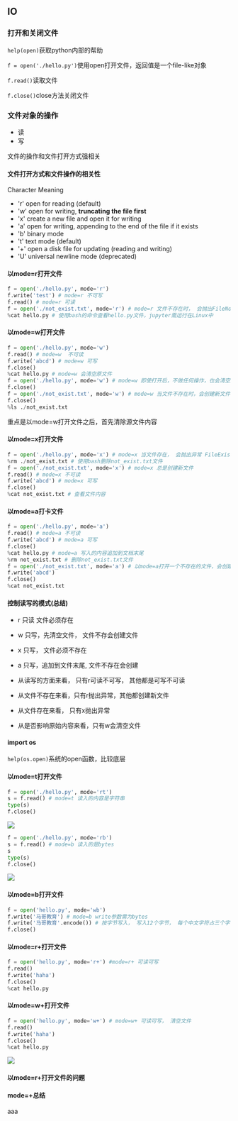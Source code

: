 ## IO

### 打开和关闭文件

`help(open)`获取python内部的帮助

`f = open('./hello.py')`使用open打开文件，返回值是一个file-like对象

`f.read()`读取文件

`f.close()`close方法关闭文件

### 文件对象的操作

* 读
* 写

文件的操作和文件打开方式强相关

#### 文件打开方式和文件操作的相关性

Character Meaning
* 'r'       open for reading (default)
* 'w'       open for writing, **truncating the file first**
* 'x'       create a new file and open it for writing
* 'a'       open for writing, appending to the end of the file if it exists
* 'b'       binary mode
* 't'       text mode (default)
* '+'       open a disk file for updating (reading and writing)
* 'U'       universal newline mode (deprecated)

#### 以mode=r打开文件
```python
f = open('./hello.py', mode='r')
f.write('test') # mode=r 不可写
f.read() # mode=r 可读
f = open('./not_exist.txt', mode='r') # mode=r 文件不存在时， 会抛出FileNotFoundError
%cat hello.py # 使用bash的命令查看hello.py文件，jupyter需运行在Linux中
```
#### 以mode=w打开文件
```python
f = open('./hello.py', mode='w')
f.read() # mode=w  不可读
f.write('abcd') # mode=w 可写
f.close()
%cat hello.py # mode=w 会清空原文件
f = open('./hello.py', mode='w') # mode=w 即使打开后，不做任何操作，也会清空文件
f.close()
f = open('./not_exist.txt', mode='w') # mode=w 当文件不存在时，会创建新文件
f.close()
%ls ./not_exist.txt
```
重点是以mode=w打开文件之后，首先清除源文件内容
#### 以mode=x打开文件
```python
f = open('./hello.py', mode='x') # mode=x 当文件存在， 会抛出异常 FileExistsError
%rm ./not_exist.txt # 使用bash删除not_exist.txt文件
f = open('./not_exist.txt', mode='x') # mode=x 总是创建新文件
f.read() # mode=x 不可读
f.write('abcd') # mode=x 可写
f.close()
%cat not_exist.txt # 查看文件内容
```
#### 以mode=a打卡文件
```python
f = open('./hello.py', mode='a')
f.read() # mode=a 不可读
f.write('abcd') # mode=a 可写
f.close()
%cat hello.py # mode=a 写入的内容追加到文档末尾
%rm not_exist.txt # 删除not_exist.txt文件
f = open('./not_exist.txt', mode='a') # 以mode=a打开一个不存在的文件，会创建文件
f.write('abcd')
f.close()
%cat not_exist.txt
```
#### 控制读写的模式(总结)

* r  只读 文件必须存在
* w  只写，先清空文件， 文件不存会创建文件
* x  只写， 文件必须不存在
* a  只写，追加到文件末尾, 文件不存在会创建

* 从读写的方面来看， 只有r可读不可写， 其他都是可写不可读
* 从文件不存在来看，只有r抛出异常，其他都创建新文件
* 从文件存在来看， 只有x抛出异常
* 从是否影响原始内容来看，只有w会清空文件

#### import os
`help(os.open)`系统的open函数，比较底层

#### 以mode=t打开文件
```python
f = open('./hello.py', mode='rt')
s = f.read() # mode=t 读入的内容是字符串
type(s)
f.close()
```
![](images/open1.png)

```python
f = open('./hello.py', mode='rb')
s = f.read() # mode=b 读入的是bytes
s
type(s)
f.close()
```
![](images/open2.png)
#### 以mode=b打开文件
```python
f = open('hello.py', mode='wb')
f.write('马哥教育') # mode=b write参数需为bytes
f.write('马哥教育'.encode()) # 按字节写入， 写入12个字节， 每个中文字符占三个字节
f.close()
```
#### 以mode=r+打开文件
```python
f = open('hello.py', mode='r+') #mode=r+ 可读可写
f.read()
f.write('haha')
f.close()
%cat hello.py
```
#### 以mode=w+打开文件
```python
f = open('hello.py', mode='w+') # mode=w+ 可读可写， 清空文件
f.read()
f.write('haha')
f.close()
%cat hello.py
```
![](images/open3.png)
#### 以mode=r+打开文件的问题


#### mode=+总结










aaa
